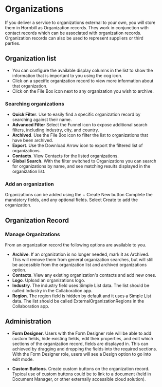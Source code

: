# Organizations

If you deliver a service to organizations external to your own, you will store them in Hornbill as Organization records. They work in conjunction with contact records which can be associated with organization records. Organization records can also be used to represent suppliers or third parties. 

## Organization list
* You can configure the available display columns in the list to show the information that is important to you using the cog icon.
* Click on a specific organization record to view more information about that organization.
* Click on the File Box icon next to any organization you wish to archive.

### Searching organizations
* **Quick Filter**. Use to easily find a specific organization record by searching against their name.
* **Advanced Filter** Select the Funnel icon to expose additional search filters, including industry, city, and country.
* **Archived**. Use the File Box icon to filter the list to organizations that have been archived.
* **Export**. Use the Download Arrow icon to export the filtered list of organizations.
* **Contacts**. View Contacts for the listed organizations.
* **Global Search**. With the filter switched to Organizations you can search for organizations by name, and see matching results displayed in the organization list.

### Add an organization

Organizations can be added using the + Create New button
Complete the mandatory fields, and any optional fields. Select Create to add the organization.

## Organization Record
### Manage Organizations
From an organization record the following options are available to you.

* **Archive**. If an organization is no longer needed, mark it as Archived. This will remove them from general organization searches, but will still be accessible from the organization list and archived organizations option.
* **Contacts**. View any existing organization's contacts and add new ones.
* **Logo**. Upload an organizations logo.
* **Industry**. The industry field uses Simple List data. The list should be called Industry in the Collaboration app.
* **Region**. The region field is hidden by default and it uses a Simple List data. The list should be called ExternalOrganizationRegions in the Collaboration app.

## Administration

* **Form Designer**.  Users with the Form Designer role will be able to add custom fields, hide existing fields, edit their properties, and edit which sections of the organization record, fields are displayed in. This can achieved by dragging and dropping the fields into the required sections. With the Form Designer role, users will see a Design option to go into edit mode.

* **Custom Buttons**. Create custom buttons on the organization record. Typical use of custom buttons could be to link to a document (held in Document Manager, or other externally accessible cloud solution).

<!--
Plug-ins
Customer Manager
If Customer Manager is also installed on your instance the following additional functionality will be available against each organization

Activity Stream - Collaborate, Post and Comment on topics relating to the organization
Activities - Create and manage activities related to the organization, such as reviews
Members - Link internal staff to the organization and define their roles (Account Manager etc)
Documents - Search for an link documents held in Document Manager directly to the organization
Attachments - Upload and hold attachments against the organization (contracts etc)
Service Contracts (BETA) - Define service contracts, including supported items for the organization
Service Manager
If Service Manager is also installed on your instance you will see a list of requests which have been logged against each organization when viewing the organizations details

Manage which of the organizations contacts who have portal access, can also cancel service requests, and view requests raised from other contacts at the organization via the customer portal
-->